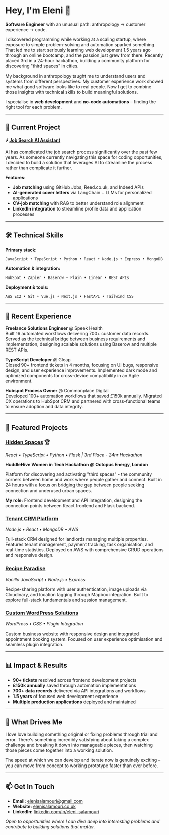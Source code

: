 # Hey, I'm Eleni 👋

**Software Engineer** with an unusual path: anthropology → customer experience → code.

I discovered programming while working at a scaling startup, where exposure to simple problem-solving and automation sparked something. That led me to start seriously learning web development 1.5 years ago through an online bootcamp, and the passion just grew from there. Recently placed 3rd in a 24-hour hackathon, building a community platform for discovering "third spaces" in cities.

My background in anthropology taught me to understand users and systems from different perspectives. My customer experience work showed me what good software looks like to real people. Now I get to combine those insights with technical skills to build meaningful solutions.

I specialise in **web development** and **no-code automations** – finding the right tool for each problem.

---

## 🔧 Current Project

**⚡ [Job Search AI Assistant](https://github.com/elenisal94/job-search-ai)** 

AI has complicated the job search process significantly over the past few years. As someone currently navigating this space for coding opportunities, I decided to build a solution that leverages AI to streamline the process rather than complicate it further.

**Features:**
- **Job matching** using GitHub Jobs, Reed.co.uk, and Indeed APIs
- **AI-generated cover letters** via LangChain + LLMs for personalized applications
- **CV-job matching** with RAG to better understand role alignment
- **LinkedIn integration** to streamline profile data and application processes

---

## 🛠️ Technical Skills

**Primary stack:**
```
JavaScript • TypeScript • Python • React • Node.js • Express • MongoDB
```

**Automation & integration:**
```
HubSpot • Zapier • Baserow • Plain • Linear • REST APIs
```

**Deployment & tools:**
```
AWS EC2 • Git • Vue.js • Next.js • FastAPI • Tailwind CSS
```

---

## 💼 Recent Experience

**Freelance Solutions Engineer** @ Speek Health  
Built 16 automated workflows delivering 700+ customer data records. Served as the technical bridge between business requirements and implementation, designing scalable solutions using Baserow and multiple REST APIs.

**TypeScript Developer** @ Gleap  
Closed 90+ frontend tickets in 4 months, focusing on UI bugs, responsive design, and user experience improvements. Implemented dark mode and optimized components for cross-device compatibility in an Agile environment.

**Hubspot Process Owner** @ Commonplace Digital  
Developed 100+ automation workflows that saved £150k annually. Migrated CX operations to HubSpot CRM and partnered with cross-functional teams to ensure adoption and data integrity.

---

## 🚀 Featured Projects

### [Hidden Spaces](https://github.com/elenisal94/huddlehive_muses) 🏆
*React • TypeScript • Python • Flask | 3rd Place - 24hr Hackathon*

**HuddleHive Women in Tech Hackathon @ Octopus Energy, London**

Platform for discovering and activating "third spaces" - the community corners between home and work where people gather and connect. Built in 24 hours with a focus on bridging the gap between people seeking connection and underused urban spaces.

**My role:** Frontend development and API integration, designing the connection points between React frontend and Flask backend.

### [Tenant CRM Platform](https://github.com/elenisal94/Flatmates-crm)
*Node.js • React • MongoDB • AWS*

Full-stack CRM designed for landlords managing multiple properties. Features tenant management, payment tracking, task organisation, and real-time statistics. Deployed on AWS with comprehensive CRUD operations and responsive design.

### [Recipe Paradise](https://github.com/elenisal94/Recipe-app)
*Vanilla JavaScript • Node.js • Express*

Recipe-sharing platform with user authentication, image uploads via Cloudinary, and location tagging through Mapbox integration. Built to explore full-stack fundamentals and session management.

### [Custom WordPress Solutions](https://joelbarber.pro/)
*WordPress • CSS • Plugin Integration*

Custom business website with responsive design and integrated appointment booking system. Focused on user experience optimisation and seamless plugin integration.

---

## 📊 Impact & Results

- **90+ tickets** resolved across frontend development projects
- **£150k annually** saved through automation implementations
- **700+ data records** delivered via API integrations and workflows
- **1.5 years** of focused web development experience
- **Multiple production applications** deployed and maintained

---

## 🎯 What Drives Me

I love love building something original or fixing problems through trial and error. There's something incredibly satisfying about taking a complex challenge and breaking it down into manageable pieces, then watching those pieces come together into a working solution.

The speed at which we can develop and iterate now is genuinely exciting – you can move from concept to working prototype faster than ever before.

---

## 📫 Get In Touch

- **Email:** elenisalamouri@gmail.com  
- **Website:** [elenisalamouri.co.uk](https://elenisalamouri.co.uk/)  
- **LinkedIn:** [linkedin.com/in/eleni-salamouri](https://www.linkedin.com/in/eleni-salamouri)

*Open to opportunities where I can dive deep into interesting problems and contribute to building solutions that matter.*
